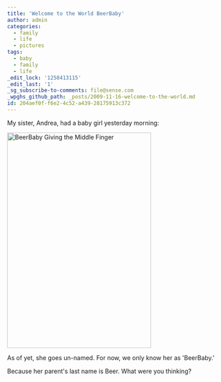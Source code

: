 ```yaml
---
title: 'Welcome to the World BeerBaby'
author: admin
categories:
  - family
  - life
  - pictures
tags:
  - baby
  - family
  - life
_edit_lock: '1258413115'
_edit_last: '1'
_sg_subscribe-to-comments: file@sense.com
_wpghs_github_path: _posts/2009-11-16-welcome-to-the-world.md
id: 204aef0f-f6e2-4c52-a439-28175913c372
---
```

<p>My sister, Andrea, had a baby girl yesterday morning:</p>
<p><a href="http://www.flickr.com/photos/lemon/4109325179/" class="tt-flickr tt-flickr-Medium" title="BeerBaby Giving the Middle Finger"><img class="alignnone" src="http://farm3.static.flickr.com/2790/4109325179_b1547044b4.jpg" alt="BeerBaby Giving the Middle Finger" width="334" height="500" /></a></p>
<p>As of yet, she goes un-named.  For now, we only know her as 'BeerBaby.'</p>
<p>Because her parent's last name is Beer.  What were you thinking?</p>
